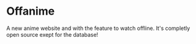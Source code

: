 # Offanime
A new anime website and with the feature to watch offline. It's completly open source exept for the database!
